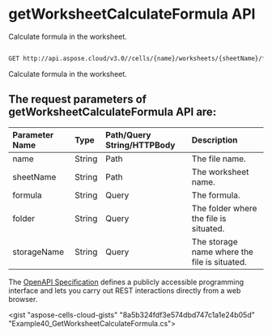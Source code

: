 # **getWorksheetCalculateFormula API**

Calculate formula in the worksheet. 

```bash

GET http://api.aspose.cloud/v3.0//cells/{name}/worksheets/{sheetName}/formulaResult

```
Calculate formula in the worksheet.

## The request parameters of **getWorksheetCalculateFormula** API are: 

| Parameter Name | Type | Path/Query String/HTTPBody | Description | 
| :- | :- | :- |:- | 
|name|String|Path|The file name.|
|sheetName|String|Path|The worksheet name.|
|formula|String|Query|The formula.|
|folder|String|Query|The folder where the file is situated.|
|storageName|String|Query|The storage name where the file is situated.|


The [OpenAPI Specification](https://reference.aspose.cloud/cells/#/WorksheetsController/GetWorksheetCalculateFormula) defines a publicly accessible programming interface and lets you carry out REST interactions directly from a web browser.

<gist "aspose-cells-cloud-gists" "8a5b324fdf3e574dbd747c1a1e24b05d" "Example40_GetWorksheetCalculateFormula.cs">

